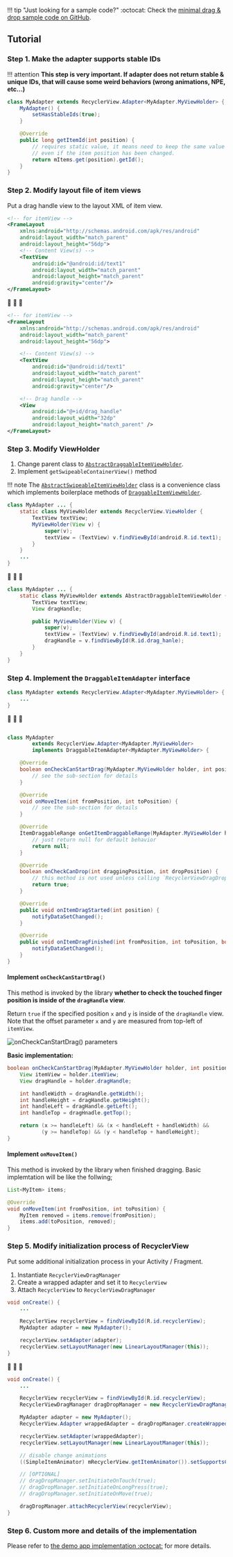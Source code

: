 !!! tip "Just looking for a sample code?"
    :octocat: Check the [minimal drag & drop sample code on GitHub](https://github.com/h6ah4i/android-advancedrecyclerview/blob/master/example/src/main/java/com/h6ah4i/android/example/advrecyclerview/demo_d_minimal/MinimalDraggableExampleActivity.java).

## Tutorial

### Step 1. Make the adapter supports stable IDs

!!! attention
    **This step is very important. If adapter does not return stable & unique IDs, that will cause some weird behaviors (wrong animations, NPE, etc...)**

```java
class MyAdapter extends RecyclerView.Adapter<MyAdapter.MyViewHolder> {
    MyAdapter() {
        setHasStableIds(true);
    }

    @Override
    public long getItemId(int position) {
        // requires static value, it means need to keep the same value
        // even if the item position has been changed.
        return mItems.get(position).getId();
    }
}
```

### Step 2. Modify layout file of item views

Put a drag handle view to the layout XML of item view.



```xml
<!-- for itemView -->
<FrameLayout
    xmlns:android="http://schemas.android.com/apk/res/android"
    android:layout_width="match_parent"
    android:layout_height="56dp">
    <!-- Content View(s) -->
    <TextView
        android:id="@android:id/text1"
        android:layout_width="match_parent"
        android:layout_height="match_parent"
        android:gravity="center"/>
</FrameLayout>
```

:arrow_down_small: :arrow_down_small: :arrow_down_small:

```xml
<!-- for itemView -->
<FrameLayout
    xmlns:android="http://schemas.android.com/apk/res/android"
    android:layout_width="match_parent"
    android:layout_height="56dp">

    <!-- Content View(s) -->
    <TextView
        android:id="@android:id/text1"
        android:layout_width="match_parent"
        android:layout_height="match_parent"
        android:gravity="center"/>

    <!-- Drag handle -->
    <View
        android:id="@+id/drag_handle"
        android:layout_width="32dp"
        android:layout_height="match_parent" />
</FrameLayout>
```


### Step 3. Modify ViewHolder

1. Change parent class to [`AbstractDraggableItemViewHolder`](https://github.com/h6ah4i/android-advancedrecyclerview/blob/master/library/src/main/java/com/h6ah4i/android/widget/advrecyclerview/utils/AbstractDraggableItemViewHolder.java).
2. Implement `getSwipeableContainerView()` method


!!! note
    The [`AbstractSwipeableItemViewHolder`](https://github.com/h6ah4i/android-advancedrecyclerview/blob/master/library/src/main/java/com/h6ah4i/android/widget/advrecyclerview/utils/AbstractSwipeableItemViewHolder.java) class is a convenience class which implements boilerplace methods of [`DraggableItemViewHolder`](https://github.com/h6ah4i/android-advancedrecyclerview/blob/master/library/src/main/java/com/h6ah4i/android/widget/advrecyclerview/draggable/DraggableItemViewHolder.java).


```java
class MyAdapter ... {
    static class MyViewHolder extends RecyclerView.ViewHolder {
        TextView textView;
        MyViewHolder(View v) {
            super(v);
            textView = (TextView) v.findViewById(android.R.id.text1);
        }
    }
    ...
}
```

:arrow_down_small: :arrow_down_small: :arrow_down_small:
```java
class MyAdapter ... {
    static class MyViewHolder extends AbstractDraggableItemViewHolder {
        TextView textView;
        View dragHandle;

        public MyViewHolder(View v) {
            super(v);
            textView = (TextView) v.findViewById(android.R.id.text1);
            dragHandle = v.findViewById(R.id.drag_hanle);
        }
    }
}
```

### Step 4. Implement the `DraggableItemAdapter` interface


```java
class MyAdapter extends RecyclerView.Adapter<MyAdapter.MyViewHolder> {
    ...
}
```

:arrow_down_small: :arrow_down_small: :arrow_down_small:

```java

class MyAdapter
        extends RecyclerView.Adapter<MyAdapter.MyViewHolder>
        implements DraggableItemAdapter<MyAdapter.MyViewHolder> {

    @Override
    boolean onCheckCanStartDrag(MyAdapter.MyViewHolder holder, int position, int x, int y) {
        // see the sub-section for details
    }

    @Override
    void onMoveItem(int fromPosition, int toPosition) {
        // see the sub-section for details
    }

    @Override
    ItemDraggableRange onGetItemDraggableRange(MyAdapter.MyViewHolder holder, int position) {
        // just return null for default behavior
        return null;
    }

    @Override
    boolean onCheckCanDrop(int draggingPosition, int dropPosition) {
        // this method is not used unless calling `RecyclerViewDragDropManager.setCheckCanDropEnabled(true)` explicitly.
        return true;
    }

    @Override
    public void onItemDragStarted(int position) {
        notifyDataSetChanged();
    }

    @Override
    public void onItemDragFinished(int fromPosition, int toPosition, boolean result) {
        notifyDataSetChanged();
    }
}
```

#### Implement `onCheckCanStartDrag()`

This method is invoked by the library **whether to check the touched finger position is inside of the `dragHandle` view**.

Return `true` if the specified position `x` and `y` is inside of the `dragHandle` view. Note that the offset parameter `x` and `y` are measured from top-left of `itemView`.

![onCheckCanStartDrag() parameters](../images/drag-drop-on-check-can-start-drag.png)



**Basic implementation:**

```java
boolean onCheckCanStartDrag(MyAdapter.MyViewHolder holder, int position, int x, int y) {
    View itemView = holder.itemView;
    View dragHandle = holder.dragHandle;

    int handleWidth = dragHandle.getWidth();
    int handleHeight = dragHandle.getHeight();
    int handleLeft = dragHandle.getLeft();
    int handleTop = dragHnadle.getTop();

    return (x >= handleLeft) && (x < handleLeft + handleWidth) &&
           (y >= handleTop) && (y < handleTop + handleHeight);
}
```


#### Implement `onMoveItem()`

This method is invoked by the library when finished dragging. Basic implemtation will be like the follwing;

```java
List<MyItem> items;

@Override
void onMoveItem(int fromPosition, int toPosition) {
    MyItem removed = items.remove(fromPosition);
    items.add(toPosition, removed);
}
```


### Step 5. Modify initialization process of RecyclerView

Put some additional initialization process in your Activity / Fragment.

1. Instantiate `RecyclerViewDragManager`
2. Create a wrapped adapter and set it to `RecyclerView`
3. Attach `RecyclerView` to `RecyclerViewDragManager`


```java
void onCreate() {
    ...

    RecyclerView recyclerView = findViewById(R.id.recyclerView);
    MyAdapter adapter = new MyAdapter();

    recyclerView.setAdapter(adapter);
    recyclerView.setLayoutManager(new LinearLayoutManager(this));
}
```

:arrow_down_small: :arrow_down_small: :arrow_down_small:
```java
void onCreate() {
    ...

    RecyclerView recyclerView = findViewById(R.id.recyclerView);
    RecyclerViewDragManager dragDropManager = new RecyclerViewDragManager();

    MyAdapter adapter = new MyAdapter();
    RecyclerView.Adapter wrappedAdapter = dragDropManager.createWrappedAdapter(adapter);

    recyclerView.setAdapter(wrappedAdapter);
    recyclerView.setLayoutManager(new LinearLayoutManager(this));

    // disable change animations
    ((SimpleItemAnimator) mRecyclerView.getItemAnimator()).setSupportsChangeAnimations(false);

    // [OPTIONAL]
    // dragDropManager.setInitiateOnTouch(true);
    // dragDropManager.setInitiateOnLongPress(true);
    // dragDropManager.setInitiateOnMove(true);

    dragDropManager.attachRecyclerView(recyclerView);
}
```


### Step 6. Custom more and details of the implementation

Please refer to [the demo app implementation :octocat:](https://github.com/h6ah4i/android-advancedrecyclerview/tree/master/example/src/main/java/com/h6ah4i/android/example/advrecyclerview/demo_d_basic) for more details.

